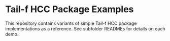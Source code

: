# Tail-f HCC Package Examples

This repository contains variants of simple Tail-f HCC package implementations as a reference.
See subfolder READMEs for details on each demo. 
